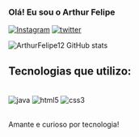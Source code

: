 
### Olá! Eu sou o Arthur Felipe

[![Instagram](https://img.shields.io/badge/Instagram-E4405F?style=for-the-badge&logo=instagram&logoColor=white)](https://4rthurfel1pe)
[![twitter](https://img.shields.io/badge/Twitter-1DA1F2?style=for-the-badge&logo=twitter&logoColor=white)](https://@4rthurfeelipe)

![ArthurFelipe12 GitHub stats](https://github-readme-stats.vercel.app/api?username=ArthurFelipe12&show_icons=true&theme=radical)

## Tecnologias que utilizo: 
<div style="display: inline_block"><br/>
   <img align= "center"alt="java" src="https://img.shields.io/badge/Java-ED8B00?style=for-the-badge&logo=java&logoColor=white"/>
   <img align= "center"alt="html5" src="https://img.shields.io/badge/HTML5-E34F26?style=for-the-badge&logo=html5&logoColor=white"/>
    <img align= "center"alt="css3" src="https://img.shields.io/badge/CSS3-1572B6?style=for-the-badge&logo=css3&logoColor=white"/>
    
<div><br/>

Amante e curioso por tecnologia!
